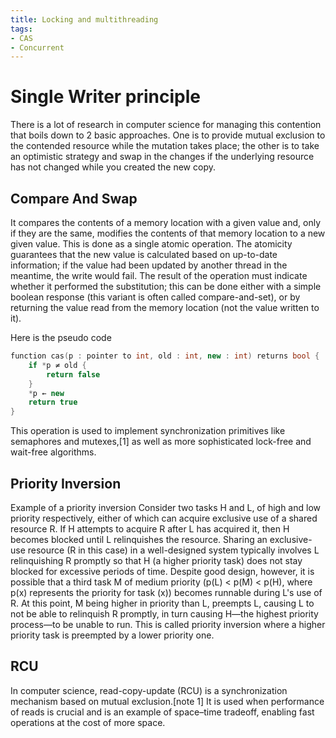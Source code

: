 ```yaml
---
title: Locking and multithreading
tags:
- CAS
- Concurrent
---
```


# Single Writer principle

There is a lot of research in computer science for managing this contention that boils down to 2 basic approaches.  One is to provide mutual exclusion to the contended resource while the mutation takes place; the other is to take an optimistic strategy and swap in the changes if the underlying resource has not changed while you created the new copy.  


 
## Compare And Swap

It compares the contents of a memory location with a given value and, only if they are the same, modifies the contents of that memory location to a new given value. This is done as a single atomic operation. The atomicity guarantees that the new value is calculated based on up-to-date information; if the value had been updated by another thread in the meantime, the write would fail. The result of the operation must indicate whether it performed the substitution; this can be done either with a simple boolean response (this variant is often called compare-and-set), or by returning the value read from the memory location (not the value written to it).


Here is the pseudo code
``` C++
function cas(p : pointer to int, old : int, new : int) returns bool {
    if *p ≠ old {
        return false
    }
    *p ← new
    return true
}
```

This operation is used to implement synchronization primitives like semaphores and mutexes,[1] as well as more sophisticated lock-free and wait-free algorithms.


## Priority Inversion

Example of a priority inversion
Consider two tasks H and L, of high and low priority respectively, either of which can acquire exclusive use of a shared resource R. If H attempts to acquire R after L has acquired it, then H becomes blocked until L relinquishes the resource. Sharing an exclusive-use resource (R in this case) in a well-designed system typically involves L relinquishing R promptly so that H (a higher priority task) does not stay blocked for excessive periods of time. Despite good design, however, it is possible that a third task M of medium priority (p(L) < p(M) < p(H), where p(x) represents the priority for task (x)) becomes runnable during L's use of R. At this point, M being higher in priority than L, preempts L, causing L to not be able to relinquish R promptly, in turn causing H—the highest priority process—to be unable to run. This is called priority inversion where a higher priority task is preempted by a lower priority one.



## RCU
In computer science, read-copy-update (RCU) is a synchronization mechanism based on mutual exclusion.[note 1] It is used when performance of reads is crucial and is an example of space–time tradeoff, enabling fast operations at the cost of more space.


